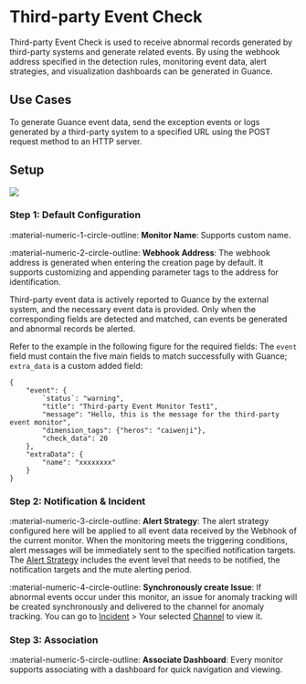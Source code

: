 # Third-party Event Check


Third-party Event Check is used to receive abnormal records generated by third-party systems and generate related events. By using the webhook address specified in the detection rules, monitoring event data, alert strategies, and visualization dashboards can be generated in Guance.

## Use Cases

To generate Guance event data, send the exception events or logs generated by a third-party system to a specified URL using the POST request method to an HTTP server.

## Setup

![](../img/third-party.png)

### Step 1: Default Configuration

:material-numeric-1-circle-outline: **Monitor Name**: Supports custom name.

:material-numeric-2-circle-outline: **Webhook Address**: The webhook address is generated when entering the creation page by default. It supports customizing and appending parameter tags to the address for identification.

Third-party event data is actively reported to Guance by the external system, and the necessary event data is provided. Only when the corresponding fields are detected and matched, can events be generated and abnormal records be alerted.

Refer to the example in the following figure for the required fields: The `event` field must contain the five main fields to match successfully with Guance; `extra_data` is a custom added field:

```
{
    "event": {
        `status`: "warning",
        "title": "Third-party Event Monitor Test1",
        "message": "Hello, this is the message for the third-party event monitor",
        "dimension_tags": {"heros": "caiwenji"},
        "check_data": 20
    },
    "extraData": {
        "name": "xxxxxxxx"
    }
}
```

### Step 2: Notification & Incident

:material-numeric-3-circle-outline: **Alert Strategy**: The alert strategy configured here will be applied to all event data received by the Webhook of the current monitor. When the monitoring meets the triggering conditions, alert messages will be immediately sent to the specified notification targets. The [Alert Strategy](../alert-setting.md) includes the event level that needs to be notified, the notification targets and the mute alerting period.

:material-numeric-4-circle-outline: **Synchronously create Issue**: If abnormal events occur under this monitor, an issue for anomaly tracking will be created synchronously and delivered to the channel for anomaly tracking. You can go to [Incident](../../exception/index.md) > Your selected [Channel](../../exception/channel.md) to view it.

### Step 3: Association


:material-numeric-5-circle-outline: **Associate Dashboard**: Every monitor supports associating with a dashboard for quick navigation and viewing.
